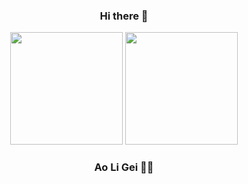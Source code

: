 

<div align="center">

### Hi there 👋


 <img height="180em" src="https://github-readme-stats.vercel.app/api?username=hdygxsj&count_private=true&show_icons=true&theme=tokyonight"/>
 
 <img height="180em" src="https://github-readme-stats.vercel.app/api/top-langs/?username=hdygxsj&count_private=true&layout=compact&langs_count=8&theme=tokyonight"/>


 ### Ao Li Gei 💪🏻
 </div>
